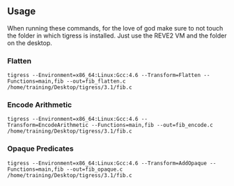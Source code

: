 ## Usage

When running these commands, for the love of god make sure to not touch the folder in which tigress is installed.
Just use the REVE2 VM and the folder on the desktop.


### Flatten
`tigress --Environment=x86_64:Linux:Gcc:4.6 --Transform=Flatten --Functions=main,fib --out=fib_flatten.c /home/training/Desktop/tigress/3.1/fib.c`



### Encode Arithmetic
`tigress --Environment=x86_64:Linux:Gcc:4.6 --Transform=EncodeArithmetic --Functions=main,fib --out=fib_encode.c /home/training/Desktop/tigress/3.1/fib.c`



### Opaque Predicates
`tigress --Environment=x86_64:Linux:Gcc:4.6 --Transform=AddOpaque --Functions=main,fib --out=fib_opaque.c /home/training/Desktop/tigress/3.1/fib.c`



